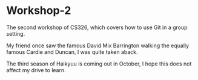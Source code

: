 # Workshop-2

The second workshop of CS326, which covers how to use Git in a group setting.

My friend once saw the famous David Mix Barrington walking the equally famous Cardie and Duncan, I was quite taken aback.

The third season of Haikyuu is coming out in October, I hope this does not affect my drive to learn.
